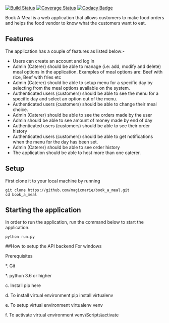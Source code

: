 [![Build Status](https://travis-ci.org/magicmarie/book_a_meal.svg?branch=flask=api-databases)](https://travis-ci.org/magicmarie/book_a_meal)
[![Coverage Status](https://coveralls.io/repos/github/magicmarie/book_a_meal/badge.svg?branch=flask-api-databases)](https://coveralls.io/github/magicmarie/book_a_meal?branch=flask+api-databases)
[![Codacy Badge](https://api.codacy.com/project/badge/Grade/9c86a6940c82472ea181f0adecd25390)](https://www.codacy.com/app/magicmarie/book_a_meal?utm_source=github.com&amp;utm_medium=referral&amp;utm_content=magicmarie/book_a_meal&amp;utm_campaign=Badge_Grade)


Book A Meal  is a web application  that allows customers to make food orders and
helps the food vendor to know what the customers want to eat.
## Features
The application has a couple of features as listed below:-
 * Users can create an account and log in
 * Admin (Caterer) should be able to manage (i.e: add, modify and delete) meal options in the application. Examples of meal options are: Beef with rice, Beef with fries etc
 * Admin (Caterer) should be able to setup menu for a specific day by selecting from the meal options available on the system.
 * Authenticated users (customers) should be able to see the menu for a specific day and select an option out of the menu.
 * Authenticated users (customers) should be able to change their meal choice.
 * Admin (Caterer) should be able to see the orders made by the user
 * Admin should be able to see amount of money made by end of day
 * Authenticated users (customers) should be able to see their order history
 * Authenticated users (customers) should be able to get notifications when the menu for the day has been set.
 * Admin (Caterer) should be able to see order history
 * The application should be able to host more than one caterer.


## Setup
First clone it to your local machine by running

```
git clone https://github.com/magicmarie/book_a_meal.git
cd book_a_meal
```
## Starting the application
In order to run the application, run the command below to start the application.
```
python run.py
```
##How to setup the API backend
For windows

Prerequisites

*. Git

*. python 3.6 or higher

c. Install pip here

d. To install virtual environment pip install virtualenv

e. To setup virtual environment virtualenv venv

f. To activate virtual environment venv\Scripts\activate